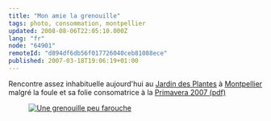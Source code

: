 ```yaml
---
title: "Mon amie la grenouille"
tags: photo, consommation, montpellier
updated: 2008-08-06T22:05:10.000Z
lang: "fr"
node: "64901"
remoteId: "d894df6db56f017726040ceb81088ece"
published: 2007-03-18T19:06:19+01:00
---
```


Rencontre assez inhabituelle aujourd'hui au [Jardin des Plantes](http://photos.pwet.fr/galeries/le-jardin-des-plantes-et-la-faculte-de-medecine-de-montpellier/) à [Montpellier](http://photos.pwet.fr/villes-et-departements/herault-34/montpellier/) malgré la foule et sa folie consomatrice à la [Primavera 2007 (pdf)](http://www.jardindesplantes.univ-montp1.fr/actualitesCom/programme_PRIMAVERA_2007.pdf)

<figure class="object-center"><a href="/images/une-grenouille-peu-farouche.jpg"><img src="/images/660x/une-grenouille-peu-farouche.jpg" alt="Une grenouille peu farouche">
</a></figure>

